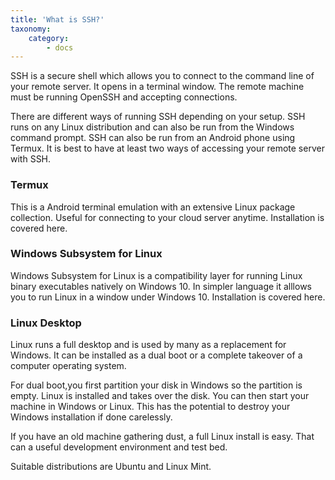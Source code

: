 ```yaml
---
title: 'What is SSH?'
taxonomy:
    category:
        - docs
---
```


SSH is a secure shell which allows you to connect to the command line of your remote server. It opens in a terminal window. The remote machine must be running OpenSSH and accepting connections.

There are different ways of running SSH depending  on your setup. SSH runs on any Linux distribution and can also be run from the Windows command prompt. SSH can also be run from an Android phone using Termux. It is best to have at least two ways of accessing your remote server with SSH.


### Termux

This is a Android terminal emulation with an extensive Linux package collection.  Useful for connecting to your cloud server anytime. Installation is covered here.

### Windows Subsystem for Linux

Windows Subsystem for Linux is a compatibility layer for running Linux binary executables natively on Windows 10. In simpler language it alllows you to run Linux in a window under Windows 10. Installation is covered here.

### Linux Desktop

Linux runs a full desktop and is used by many as a replacement for Windows. It can be installed as  a dual boot  or a complete takeover of a computer operating system.

For dual boot,you first partition your disk in Windows so the partition is empty.  Linux is installed and takes over the disk. You can then start your machine in Windows or Linux. This has the potential to destroy your Windows installation if done carelessly.

If you have an old machine gathering dust, a full Linux install is easy. That can a useful development environment and test bed.

Suitable distributions are Ubuntu and Linux Mint.